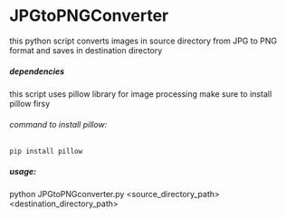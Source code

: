 # JPGtoPNGConverter
this python script converts images in source directory from JPG to PNG format and saves in destination directory


##### dependencies
this script uses pillow library for image processing make sure to install pillow firsy
###### command to install pillow:
	pip install pillow

##### usage:
python JPGtoPNGconverter.py <source_directory_path> <destination_directory_path>


